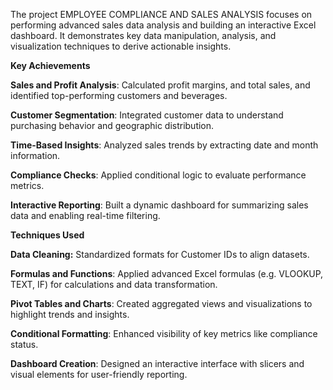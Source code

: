 The project EMPLOYEE COMPLIANCE AND SALES ANALYSIS focuses on performing advanced sales data analysis and building an interactive Excel dashboard. It demonstrates key data manipulation, analysis, and visualization techniques to derive actionable insights.

**Key Achievements**

**Sales and Profit Analysis**: Calculated profit margins, and total sales, and identified top-performing customers and beverages.

**Customer Segmentation**: Integrated customer data to understand purchasing behavior and geographic distribution.

**Time-Based Insights**: Analyzed sales trends by extracting date and month information.

**Compliance Checks**: Applied conditional logic to evaluate performance metrics.

**Interactive Reporting**: Built a dynamic dashboard for summarizing sales data and enabling real-time filtering.

**Techniques Used**

**Data Cleaning:** Standardized formats for Customer IDs to align datasets.

**Formulas and Functions**: Applied advanced Excel formulas (e.g. VLOOKUP, TEXT, IF) for calculations and data transformation.

**Pivot Tables and Charts**: Created aggregated views and visualizations to highlight trends and insights.

**Conditional Formatting**: Enhanced visibility of key metrics like compliance status.

**Dashboard Creation**: Designed an interactive interface with slicers and visual elements for user-friendly reporting.
